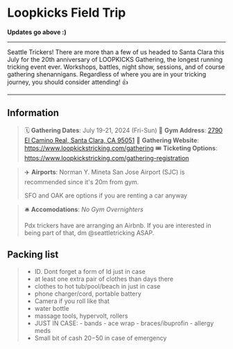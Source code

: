# Loopkicks Field Trip

**Updates go above :)** 
___  

Seattle Trickers!  There are more than a few of us headed to Santa Clara this July for the 20th anniversary of LOOPKICKS Gathering, the longest running tricking event ever.  Workshops, battles, night show, sessions, and of course gathering shenannigans.  Regardless of where you are in your tricking journey, you should consider attending! 👍
___
## Information
>🗓️ **Gathering Dates**: July 19-21, 2024 (Fri-Sun)
>🧭 **Gym Address**: [2790 El Camino Real, Santa Clara, CA 95051](https://www.google.com/maps/place/Loopkicks+Tricking/@37.3511595,-121.9770156,17z/data=!3m1!4b1!4m6!3m5!1s0x808fcbb1a4f785c7:0x38f83d64d579bc3f!8m2!3d37.3511595!4d-121.9770156!16s%2Fg%2F11f6dl8gbw?entry=ttu)
>🔗 **Gathering Website**: https://www.loopkickstricking.com/gathering
>🎟️ **Ticketing Options**: https://www.loopkickstricking.com/gathering-registration

>✈️ **Airports**: Norman Y. Mineta San Jose Airport (SJC) is recommended since it's 20m from gym.   
>
>SFO and OAK are options if you are renting a car anyway

>🛎️ **Accomodations**: *No Gym Overnighters*
>
>Pdx trickers have are arranging an Airbnb.  If you are interested in being part of that, dm @seattletricking ASAP.

## Packing list
> - ID.  Dont forget a form of Id just in case
> - at least one extra pair of clothes than days there
> - clothes to hot tub/pool/beach in just in case 
> - phone charger/cord, portable battery
> - Camera if you roll like that
> - water bottle
> - massage tools, hypervolt, rollers
> - JUST IN CASE:
    - bands
    - ace wrap
    - braces/ibuprofin
    - allergy meds
> - Small bit of cash $20-$50 in case of emergency




